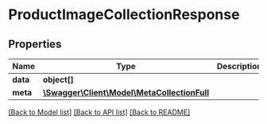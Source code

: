 # ProductImageCollectionResponse

## Properties
Name | Type | Description | Notes
------------ | ------------- | ------------- | -------------
**data** | **object[]** |  | [optional] 
**meta** | [**\Swagger\Client\Model\MetaCollectionFull**](MetaCollectionFull.md) |  | [optional] 

[[Back to Model list]](../README.md#documentation-for-models) [[Back to API list]](../README.md#documentation-for-api-endpoints) [[Back to README]](../README.md)


